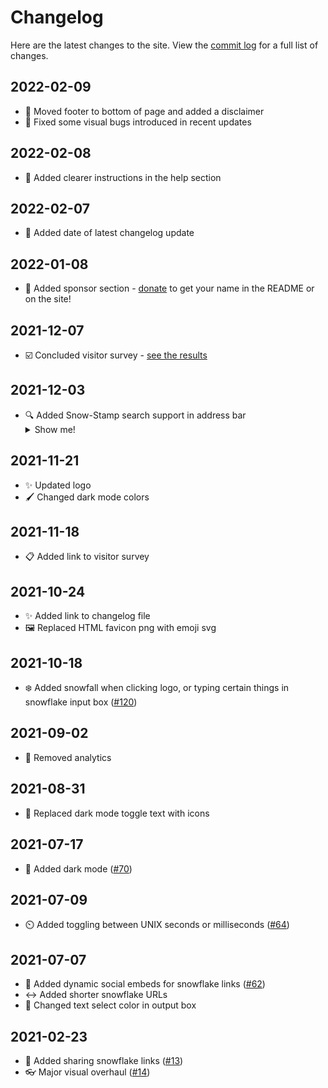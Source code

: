 # Changelog

Here are the latest changes to the site. View the [commit log](https://github.com/vegeta897/snow-stamp/commits/main) for a full list of changes.

## 2022-02-09

- 👣 Moved footer to bottom of page and added a disclaimer
- 🐛 Fixed some visual bugs introduced in recent updates

## 2022-02-08

- 📝 Added clearer instructions in the help section

## 2022-02-07

- 📆 Added date of latest changelog update

## 2022-01-08

- 🤗 Added sponsor section - [donate](https://github.com/sponsors/vegeta897) to get your name in the README or on the site!

## 2021-12-07

- ☑️ Concluded visitor survey - [see the results](assets/survey-2021-12-07.md)

## 2021-12-03

- 🔍 Added Snow-Stamp search support in address bar <details><summary>Show me!</summary>![Searching Snow-Stamp in address bar](assets/snow-search.gif?raw=true)</details>

## 2021-11-21

- ✨ Updated logo
- 🖌️ Changed dark mode colors

## 2021-11-18

- 📋 Added link to visitor survey

## 2021-10-24

- ✨ Added link to changelog file
- 🖼️ Replaced HTML favicon png with emoji svg

## 2021-10-18

- ❄️ Added snowfall when clicking logo, or typing certain things in snowflake input box ([#120](https://github.com/vegeta897/snow-stamp/issues/120))

## 2021-09-02

- 🙈 Removed analytics

## 2021-08-31

- 🌙 Replaced dark mode toggle text with icons

## 2021-07-17

- 🌃 Added dark mode ([#70](https://github.com/vegeta897/snow-stamp/pull/70))

## 2021-07-09

- ⏲️ Added toggling between UNIX seconds or milliseconds ([#64](https://github.com/vegeta897/snow-stamp/pull/64))

## 2021-07-07

- 🔗 Added dynamic social embeds for snowflake links ([#62](https://github.com/vegeta897/snow-stamp/pull/62))
- ↔️ Added shorter snowflake URLs
- 🎨 Changed text select color in output box

## 2021-02-23

- 🔗 Added sharing snowflake links ([#13](https://github.com/vegeta897/snow-stamp/pull/13))
- 👓 Major visual overhaul ([#14](https://github.com/vegeta897/snow-stamp/pull/14))
